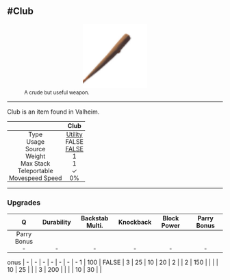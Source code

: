 <meta property="og:title" content="Club - MoreValheim" /><meta property="og:type" content="website" /><meta property="og:image" content="/assets/club.png" /><meta property="og:description" content="Club is an item found in Valheim." /><meta name="theme-color" content="#546D78"><meta name="twitter:card" content="summary_large_image">
#Club
-------------
<style>img {width:20px;}.tb {width:150px;display: block;margin-left: auto;margin-right: auto;}</style>

<style>.md-typeset table:not([class]) th:not([align]) {min-width:unset!important;}</style>
<style>td{padding:0em 0.3em!important;text-align:center!important;border-left:.05rem solid var(--md-default-fg-color--lightest)}</style>

<style>th{padding:0.1em 0.3em!important;text-align:center!important;font-weight:bold}</style>

<style>pre{text-align:right!important}</style>
<style>table tr td:first-child {border-left: 0;};</style>

<figure><img src="/assets/club.png" class="tb" /><figcaption><small>A crude but useful weapon.</small></figcaption></figure>

-------------

Club is an item found in Valheim.

|        | Club              |
| ----------- | ------------------------------------ |
| Type | [Utility](../../types/utility)
| Usage | FALSE<br>
| Source | [FALSE](../../items/false)
| Weight | 1 |
| Max Stack | 1 |
| Teleportable | ✓
| Movespeed Speed | 0%


-------------

### Upgrades
| Q | Durability | Backstab Multi. | Knockback | Block Power | Parry Bonus
| - | - | - | - | - | - 
 | Parry Bonus
| - | - | - | - | - | - 
onus
| - | - | - | - | - | - | - 
1 | 100 | FALSE | 3 | 25 | 10 | 20 | 2 | 
 | 2 | 150 |  |  |  | 10 | 25 |  | 
 | 3 | 200 |  |  |  | 10 | 30 |  | 
